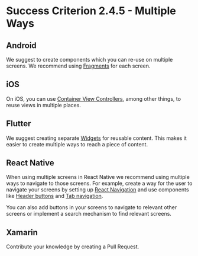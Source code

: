 # Success Criterion 2.4.5 - Multiple Ways

## Android

We suggest to create components which you can re-use on multiple screens. We recommend using [Fragments](https://developer.android.com/guide/fragments) for each screen.

## iOS

On iOS, you can use [Container View Controllers](https://developer.apple.com/library/archive/featuredarticles/ViewControllerPGforiPhoneOS/ImplementingaContainerViewController.html), among other things, to reuse views in multiple places.

## Flutter

We suggest creating separate [Widgets](https://api.flutter.dev/flutter/widgets/Widget-class.html) for reusable content. This makes it easier to create multiple ways to reach a piece of content.

## React Native

When using multiple screens in React Native we recommend using multiple ways to navigate to those screens. For example, create a way for the user to navigate your screens by setting up [React Navigation](https://reactnavigation.org/docs/getting-started) and use components like [Header buttons](https://reactnavigation.org/docs/header-buttons) and [Tab navigation](https://reactnavigation.org/docs/tab-based-navigation).

You can also add buttons in your screens to navigate to relevant other screens or implement a search mechanism to find relevant screens.

## Xamarin

Contribute your knowledge by creating a Pull Request.
